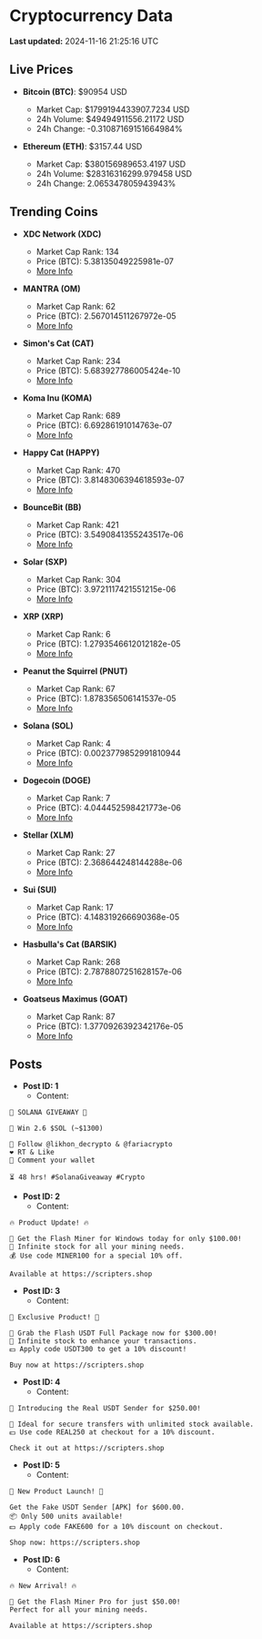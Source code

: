 # Cryptocurrency Data

**Last updated:** 2024-11-16 21:25:16 UTC

## Live Prices
- **Bitcoin (BTC)**: $90954 USD
  - Market Cap: $1799194433907.7234 USD
  - 24h Volume: $49494911556.21172 USD
  - 24h Change: -0.31087169151664984%

- **Ethereum (ETH)**: $3157.44 USD
  - Market Cap: $380156989653.4197 USD
  - 24h Volume: $28316316299.979458 USD
  - 24h Change: 2.065347805943943%

## Trending Coins
- **XDC Network (XDC)**
  - Market Cap Rank: 134
  - Price (BTC): 5.38135049225981e-07
  - [More Info](https://www.coingecko.com/en/coins/xdc-network)

- **MANTRA (OM)**
  - Market Cap Rank: 62
  - Price (BTC): 2.567014511267972e-05
  - [More Info](https://www.coingecko.com/en/coins/mantra)

- **Simon's Cat (CAT)**
  - Market Cap Rank: 234
  - Price (BTC): 5.683927786005424e-10
  - [More Info](https://www.coingecko.com/en/coins/simons-cat)

- **Koma Inu (KOMA)**
  - Market Cap Rank: 689
  - Price (BTC): 6.69286191014763e-07
  - [More Info](https://www.coingecko.com/en/coins/koma-inu)

- **Happy Cat (HAPPY)**
  - Market Cap Rank: 470
  - Price (BTC): 3.8148306394618593e-07
  - [More Info](https://www.coingecko.com/en/coins/happycat)

- **BounceBit (BB)**
  - Market Cap Rank: 421
  - Price (BTC): 3.5490841355243517e-06
  - [More Info](https://www.coingecko.com/en/coins/bouncebit)

- **Solar (SXP)**
  - Market Cap Rank: 304
  - Price (BTC): 3.9721117421551215e-06
  - [More Info](https://www.coingecko.com/en/coins/solar-2)

- **XRP (XRP)**
  - Market Cap Rank: 6
  - Price (BTC): 1.2793546612012182e-05
  - [More Info](https://www.coingecko.com/en/coins/xrp)

- **Peanut the Squirrel (PNUT)**
  - Market Cap Rank: 67
  - Price (BTC): 1.878356506141537e-05
  - [More Info](https://www.coingecko.com/en/coins/peanut-the-squirrel)

- **Solana (SOL)**
  - Market Cap Rank: 4
  - Price (BTC): 0.0023779852991810944
  - [More Info](https://www.coingecko.com/en/coins/solana)

- **Dogecoin (DOGE)**
  - Market Cap Rank: 7
  - Price (BTC): 4.044452598421773e-06
  - [More Info](https://www.coingecko.com/en/coins/dogecoin)

- **Stellar (XLM)**
  - Market Cap Rank: 27
  - Price (BTC): 2.368644248144288e-06
  - [More Info](https://www.coingecko.com/en/coins/stellar)

- **Sui (SUI)**
  - Market Cap Rank: 17
  - Price (BTC): 4.148319266690368e-05
  - [More Info](https://www.coingecko.com/en/coins/sui)

- **Hasbulla's Cat (BARSIK)**
  - Market Cap Rank: 268
  - Price (BTC): 2.7878807251628157e-06
  - [More Info](https://www.coingecko.com/en/coins/hasbulla-s-cat)

- **Goatseus Maximus (GOAT)**
  - Market Cap Rank: 87
  - Price (BTC): 1.3770926392342176e-05
  - [More Info](https://www.coingecko.com/en/coins/goatseus-maximus)

## Posts
- **Post ID: 1**
  - Content:
```
🚀 SOLANA GIVEAWAY 🚀

🎁 Win 2.6 $SOL (~$1300)

🤝 Follow @likhon_decrypto & @fariacrypto
❤️ RT & Like
💬 Comment your wallet

⏳ 48 hrs! #SolanaGiveaway #Crypto
```

- **Post ID: 2**
  - Content:
```
🔥 Product Update! 🔥

🚀 Get the Flash Miner for Windows today for only $100.00!
🔋 Infinite stock for all your mining needs.
💰 Use code MINER100 for a special 10% off.

Available at https://scripters.shop
```

- **Post ID: 3**
  - Content:
```
🎁 Exclusive Product! 🎁

💸 Grab the Flash USDT Full Package now for $300.00!
🎉 Infinite stock to enhance your transactions.
💵 Apply code USDT300 to get a 10% discount!

Buy now at https://scripters.shop
```

- **Post ID: 4**
  - Content:
```
💎 Introducing the Real USDT Sender for $250.00!

💼 Ideal for secure transfers with unlimited stock available.
💵 Use code REAL250 at checkout for a 10% discount.

Check it out at https://scripters.shop
```

- **Post ID: 5**
  - Content:
```
🚀 New Product Launch! 🚀

Get the Fake USDT Sender [APK] for $600.00.
📦 Only 500 units available!
💵 Apply code FAKE600 for a 10% discount on checkout.

Shop now: https://scripters.shop
```

- **Post ID: 6**
  - Content:
```
🔥 New Arrival! 🔥

💸 Get the Flash Miner Pro for just $50.00!
Perfect for all your mining needs.

Available at https://scripters.shop
```

